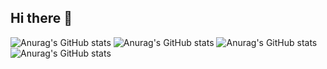 ## Hi there 👋

![Anurag's GitHub stats](https://github-readme-stats.vercel.app/api?username=jooeNagy&show_icons=true&theme=radical)
![Anurag's GitHub stats](https://github-readme-stats.vercel.app/api?username=jooeNagy&show_icons=true)
![Anurag's GitHub stats](https://github-readme-stats.vercel.app/api?username=jooeNagy&show=reviews,discussions_started,discussions_answered,prs_merged,prs_merged_percentage)
![Anurag's GitHub stats](https://github-readme-stats.vercel.app/api?username=jooeNagy&hide=contribs,prs)
